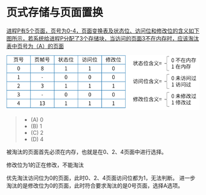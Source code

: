 # 页式存储与页面置换

[进程P有5个页面，页号为0-4，页面变换表及状态位、访问位和修改位的含义如下图所示，若系统给进程P分配了3个存储块，当访问的页面3不在内存时，应该淘汰表中页号为（A）的页面](https://ebook.qicoder.com/%E8%BD%AF%E4%BB%B6%E8%AE%BE%E8%AE%A1%E5%B8%88/notes/2021%E5%B9%B4%E4%B8%8A%E5%8D%8A%E5%B9%B4%E8%BD%AF%E8%AE%BE%E8%80%83%E8%AF%95%E4%B8%8A%E5%8D%88%E7%9C%9F%E9%A2%98.html#%E7%AC%AC-24-%E9%A2%98)

![7mQ9qyDdZX](../../img/7mQ9qyDdZX.png)

> - (A) 0
> - (B) 1
> - (C) 2
> - (D) 4

被淘汰的页面首先必须在内存，也就是在0、2、4页面中进行选择。

修改位为1的正在修改，不能淘汰

优先淘汰访问位为0的页面，此时0、2、4页面访问位都为1，无法判断。
进一步淘汰的是修改位为0的页面，此时符合要求淘汰的是0号页面，选择A选项。

